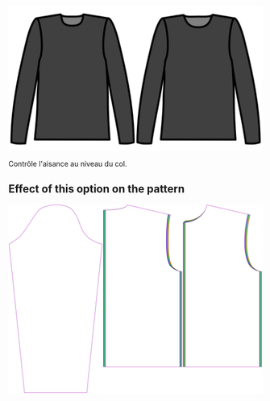 
![Aisance du col](./collarease.svg)

Contrôle l'aisance au niveau du col.


## Effect of this option on the pattern
![This image shows the effect of this option by superimposing several variants that have a different value for this option](brian_collarease_sample.svg "Effect of this option on the pattern")